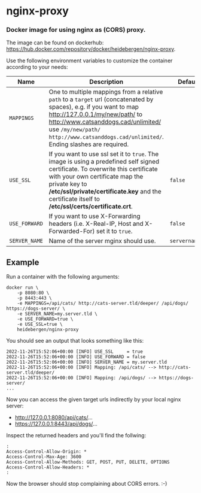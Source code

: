 # nginx-proxy

### Docker image for using nginx as (CORS) proxy.

The image can be found on dockerhub: https://hub.docker.com/repository/docker/heidebergen/nginx-proxy.

Use the following environment variables to customize the container according to your needs:

| Name             | Description                                                                                                                                                                                                                                                                             | Default value       |
|------------------|-----------------------------------------------------------------------------------------------------------------------------------------------------------------------------------------------------------------------------------------------------------------------------------------|---------------------|
| `MAPPINGS`       | One to multiple mappings from a relative `path` to a `target` url (concatenated by spaces), e.g. if you want to map http://127.0.0.1/my/new/path/ to http://www.catsanddogs.cad/unlimited/ use `/my/new/path/ http://www.catsanddogs.cad/unlimited/`. Ending slashes are required.      |                     |
| `USE_SSL`        | If you want to use ssl set it to `true`. The image is using a predefined self signed certificate. To overwrite this certificate with your own certificate map the private key to __/etc/ssl/private/certificate.key__ and the certificate itself to __/etc/ssl/certs/certificate.crt__. | `false`               | 
| `USE_FORWARD`    | If you want to use X-Forwarding headers (i.e. X-Real-IP, Host and X-Forwarded-For) set it to `true`.                                                                                                                                                                                    | `false`               |
| `SERVER_NAME`    | Name of the server mginx should use.                                                                                                                                                                                                                                                    | `servername.default` |

## Example

Run a container with the following arguments:

```
docker run \
    -p 8080:80 \
    -p 8443:443 \
    -e MAPPINGS=/api/cats/ http://cats-server.tld/deeper/ /api/dogs/ https://dogs-server/ \
    -e SERVER_NAME=my.server.tld \
    -e USE_FORWARD=true \
    -e USE_SSL=true \
    heidebergen/nginx-proxy
```

You should see an output that looks something like this:

```
2022-11-26T15:52:06+00:00 [INFO] USE_SSL     = true
2022-11-26T15:52:06+00:00 [INFO] USE_FORWARD = false
2022-11-26T15:52:06+00:00 [INFO] SERVER_NAME = my.server.tld
2022-11-26T15:52:06+00:00 [INFO] Mapping: /api/cats/ --> http://cats-server.tld/deeper/
2022-11-26T15:52:06+00:00 [INFO] Mapping: /api/dogs/ --> https://dogs-server/
...
```

Now you can access the given target urls indirectly by your local nginx server:

- http://127.0.0.1:8080/api/cats/...
- https://127.0.0.1:8443/api/dogs/...

Inspect the returned headers and you'll find the follwing:

```
:
Access-Control-Allow-Origin: *
Access-Control-Max-Age: 3600
Access-Control-Allow-Methods: GET, POST, PUT, DELETE, OPTIONS
Access-Control-Allow-Headers: *
:
```
Now the browser should stop complaining about CORS errors. :-)
